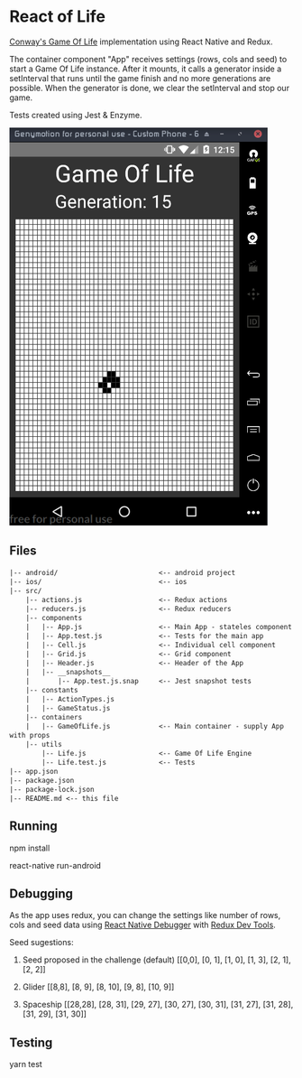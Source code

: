 # React of Life

[Conway's Game Of Life](https://en.wikipedia.org/wiki/Conway's_Game_of_Life) implementation using React Native and Redux.

The container component "App" receives settings (rows, cols and seed) to start a Game Of Life instance. After it mounts, it calls a generator inside a setInterval that runs until the game finish and no more generations are possible. When the generator is done, we clear the setInterval and stop our game.

Tests created using Jest & Enzyme.

![Screenshot](GameOfLife.png?raw=true "Screenshot")

## Files

```
|-- android/                         <-- android project
|-- ios/                             <-- ios
|-- src/
    |-- actions.js                   <-- Redux actions
    |-- reducers.js                  <-- Redux reducers
    |-- components
    |   |-- App.js                   <-- Main App - stateles component
    |   |-- App.test.js              <-- Tests for the main app
    |   |-- Cell.js                  <-- Individual cell component
    |   |-- Grid.js                  <-- Grid component
    |   |-- Header.js                <-- Header of the App
    |   |-- __snapshots__
    |       |-- App.test.js.snap     <-- Jest snapshot tests
    |-- constants
    |   |-- ActionTypes.js
    |   |-- GameStatus.js
    |-- containers
    |   |-- GameOfLife.js            <-- Main container - supply App with props
    |-- utils
        |-- Life.js                  <-- Game Of Life Engine
        |-- Life.test.js             <-- Tests
|-- app.json
|-- package.json
|-- package-lock.json
|-- README.md <-- this file
```

## Running

npm install

react-native run-android

## Debugging

As the app uses redux, you can change the settings like number of rows, cols and seed data using [React Native Debugger](https://github.com/jhen0409/react-native-debugger) with [Redux Dev Tools](https://chrome.google.com/webstore/detail/redux-devtools/lmhkpmbekcpmknklioeibfkpmmfibljd?hl=en).

Seed sugestions:

1. Seed proposed in the challenge (default)
[[0,0], [0, 1], [1, 0], [1, 3], [2, 1], [2, 2]]

2. Glider
[[8,8], [8, 9], [8, 10], [9, 8], [10, 9]]

3. Spaceship
[[28,28], [28, 31], [29, 27], [30, 27], [30, 31], [31, 27], [31, 28], [31, 29], [31, 30]]


## Testing

yarn test
